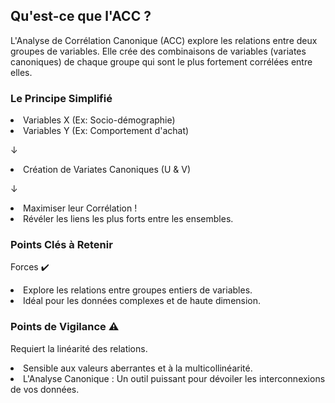 ## Qu'est-ce que l'ACC ?
L'Analyse de Corrélation Canonique (ACC) explore les relations entre deux groupes de variables. Elle crée des combinaisons de variables (variates canoniques) de chaque groupe qui sont le plus fortement corrélées entre elles.

### Le Principe Simplifié
<li>Variables X (Ex: Socio-démographie)

<li>Variables Y (Ex: Comportement d'achat)

↓

<li>Création de Variates Canoniques (U & V)

↓

<li>Maximiser leur Corrélation !

 <li>Révéler les liens les plus forts entre les ensembles.

### Points Clés à Retenir
Forces ✔️
<li>Explore les relations entre groupes entiers de variables.

<li>Idéal pour les données complexes et de haute dimension.

### Points de Vigilance ⚠️
Requiert la linéarité des relations.

<li>Sensible aux valeurs aberrantes et à la multicollinéarité.

<li>L'Analyse Canonique : Un outil puissant pour dévoiler les interconnexions de vos données.

